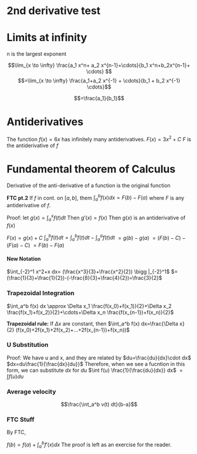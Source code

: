 
# 2nd derivative test


# Limits at infinity

n is the largest exponent

$$\lim_{x \to \infty} \frac{a_1 x^n+ a_2 x^{n-1}+\cdots}{b_1 x^n+b_2x^{n-1}+ \cdots}
$$
$$=\lim_{x \to \infty} \frac{a_1+a_2 x^{-1} + \cdots}{b_1 + b_2 x^{-1} \cdots}$$

$$=\frac{a_1}{b_1}$$

# Antiderivatives

The function $f(x)=6x$ has infinitely many antiderivatives.
$F(x)=3x^2+C$
$F$ is the antiderivative of $f$

# Fundamental theorem of Calculus
Derivative of the anti-derivative of a function is the original function


**FTC pt.2**
If $f$ in cont. on $[a,b]$, them $\int_{a}^{b} f(x) dx = F(b)-F(a)$ where $F$ is any antiderivative of $f$.

Proof:
let $g(x)=\int_a^x f(t) dt$
Then $g'(x)=f(x)$
Then $g(x)$ is an antiderivative of $f(x)$

$F(x)=g(x)+C$
$\int_{a}^{b} f(t) dt = \int_a^b f(t) dt - \int_a^a f(t) dt$
$=g(b)-g(a)$
$=(F(b)-C)-(F(a)-C)$
$=F(b)-F(a)$

#### New Notation

$\int_{-2}^1 x^2+x dx= (\frac{x^3}{3}+\frac{x^2}{2}) \bigg |_{-2}^1$
$=(\frac{1}{3}+\frac{1}{2})-(-\frac{8}{3}+\frac{4}{2})=\frac{3}{2}$

### Trapezoidal Integration

$\int_a^b f(x) dx \approx \Delta x_1 \frac{f(x_0)+f(x_1)}{2}+\Delta x_2 \frac{f(x_1)+f(x_2)}{2}+\cdots+\Delta x_n \frac{f(x_{n-1})+f(x_n)}{2}$

**Trapezoidal rule:** If $\Delta x$ are constant, then 
$\int_a^b f(x) dx=\frac{\Delta x}{2} (f(x_0)+2f(x_1)+2f(x_2)+...+2f(x_{n-1})+f(x_n))$

### U Substitution

Proof:
We have u and x, and they are related by
$du=\frac{du}{dx}\cdot dx$
$dx=du\frac{1}{\frac{dx}{du}}$
Therefore, when we see a fucntion in this form, we can substitute $dx$ for $du$
$\int f(u) \frac{1}{\frac{du}{dx}} dx$
$=\int f(u) du$

### Average velocity

$$\frac{\int_a^b v(t) dt}{b-a}$$




### FTC Stuff
By FTC,

$f(b)=f(a)+\int_a^b f'(x) dx$
The proof is left as an exercise for the reader.